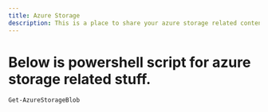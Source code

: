 ```yaml
---
title: Azure Storage
description: This is a place to share your azure storage related content
---
```


# Below is powershell script for azure storage related stuff.


```
Get-AzureStorageBlob
```
